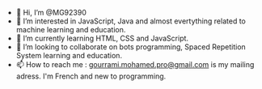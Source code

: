 - 👋 Hi, I’m @MG92390
- 👀 I’m interested in JavaScript, Java and almost evertything related to machine learning and education.
- 🌱 I’m currently learning HTML, CSS and JavaScript.
- 💞️ I’m looking to collaborate on bots programming, Spaced Repetition System learning and education.
- 📫 How to reach me : gourrami.mohamed.pro@gmail.com is my mailing adress. I'm French and new to programming.

<!---
MG92390/MG92390 is a ✨ special ✨ repository because its `README.md` (this file) appears on your GitHub profile.
You can click the Preview link to take a look at your changes.
--->
